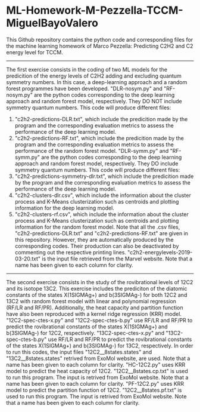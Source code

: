# ML-Homework-M-Pezzella-TCCM-MiguelBayoValero
This Github repository contains the python code and corresponding files for the machine learning homework of Marco Pezzella:  Predicting C2H2 and C2 energy level for TCCM.

--------------------------------------------------------------------------------------------------------------------------------------------------------------------------------------------------------------------------------------------------------------------------------
The first exercise consists in the coding of two ML models for the predicition of the energy levels of C2H2 adding and excluding quantum symmetry numbers. In this case, a deep-learning approach and a random forest programmes have been developed.
"DLR-nosym.py" and "RF-nosym.py" are the python codes corresponding to the deep learning approach and random forest model, respectively. They DO NOT include symmetry quantum numbers.
This code will produce different files:
  1. "c2h2-predictions-DLR.txt", which include the predicition made by the program and the corresponding evaluation metrics to assess the performance of the deep learning model.
  2. "c2h2-predictions-RF.txt",  which include the predicition made by the program and the corresponding evaluation metrics to assess the performance of the random forest model.
"DLR-symm.py" and "RF-symm.py" are the python codes corresponding to the deep learning approach and random forest model, respectively. They DO include symmetry quantum numbers.
This code will produce different files:
  1. "c2h2-predictions-symmetry-dlr.txt", which include the predicition made by the program and the corresponding evaluation metrics to assess the performance of the deep learning model.
  2. "c2h2-clusters-dlr.csv", which include the information about the cluster process and K-Means clusterization such as centroids and plotting information for the deep learning model.
  3. "c2h2-clusters-rf.csv", which include the information about the cluster process and K-Means clusterization such as centroids and plotting information for the random forest model.
Note that all the .csv files, "c2h2-predictions-DLR.txt" and "c2h2-predictions-RF.txt" are given in this repository. However, they are automatically produced by the corresponding codes. Their production can also be deactivated by commenting out the respective printing lines.
"c2h2-energylevels-2019-03-20.txt" is the input file retrieved from the Marvel website. Note that a name has been given to each column for clarity.
--------------------------------------------------------------------------------------------------------------------------------------------------------------------------------------------------------------------------------------------------------------------------------
The second exercise consists in the study of the rovibrational levels of 12C2 and its isotope 13C2. This exercise includes the prediciton of the diatomic constants of the states X(1SIGMAg+) and b(3SIGMAg-) for both 12C2 and 13C2 with random forest model with linear and polynomial regression (RF/LR and RF/PR). Additionally, the heat capacity and partition function have also been reproduced with a kernel ridge regression (KRR) model.
"12C2-spec-ctes-x.py" and "12C2-spec-ctes-b.py" use RF/LR and RF/PR to predict the rovibrational constants of the states  X(1SIGMAg+) and b(3SIGMAg-) for 12C2, respectively.
"13C2-spec-ctes-x.py" and "13C2-spec-ctes-b.py" use RF/LR and RF/PR to predict the rovibrational constants of the states  X(1SIGMAg+) and b(3SIGMAg-) for 13C2, respectively.
In order to run this codes, the input files "12C2__8states.states" and "13C2__8states.states" retrived from ExoMol website, are used. Note that a name has been given to each column for clarity.
"HC-12C2.py" uses KRR model to predict the heat capacity of 12C2. 
"12C2__8states.cp.txt" is used to run this program. The input is retrived from ExoMol website. Note that a name has been given to each column for clarity.
"PF-12C2.py" uses KRR model to predict the partition function of 12C2. 
"12C2__8states.pf.txt" is used to run this program. The input is retrived from ExoMol website. Note that a name has been given to each column for clarity.
